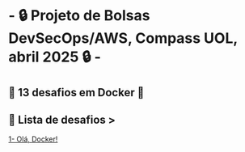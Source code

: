 # - 🔒 Projeto de Bolsas DevSecOps/AWS, Compass UOL, abril 2025 🔒 -

## 🐳 13 desafios em Docker 🐳

## 📜 Lista de desafios >
[1- Olá, Docker!](Desafios/Desafio1.md)
